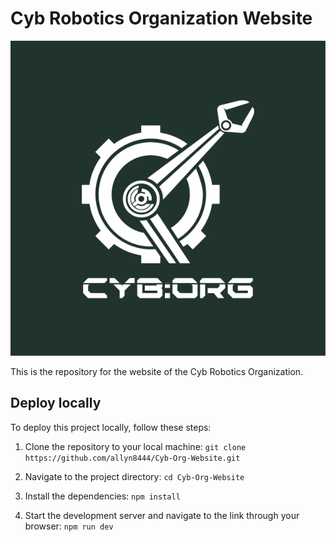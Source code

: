 # Cyb Robotics Organization Website

![CYB:ORG with the organization logo above it](./public/Logo%20preview.png)

This is the repository for the website of the Cyb Robotics Organization.

## Deploy locally

To deploy this project locally, follow these steps:

1. Clone the repository to your local machine: `git clone https://github.com/allyn8444/Cyb-Org-Website.git`

2. Navigate to the project directory: `cd Cyb-Org-Website`

3. Install the dependencies: `npm install`

4. Start the development server and navigate to the link through your browser: `npm run dev`
